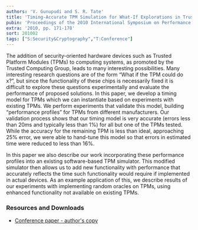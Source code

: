 ```yaml
---
authors: 'V. Gunupudi and S. R. Tate'
title: 'Timing-Accurate TPM Simulation for What-If Explorations in Trusted Computing'
pubin: 'Proceedings of the 2010 International Symposium on Performance Evaluation of Computer and Telecommunication Systems'
extra: '2010, pp. 171-178'
sort: 201002
tags: ["S:Security&Cryptography","T:Conference"]
---
```

The addition of security-oriented hardware devices such as Trusted Platform Modules (TPMs) to computing systems, as promoted by the Trusted Computing Group, leads to many interesting possibilities. Many interesting research questions are of the form “What if the TPM could do x?”, but since the functionality of these chips is necessarily fixed it is difficult to explore these questions experimentally and evaluate the performance of proposed solutions. In this paper, we develop a timing model for TPMs which we can instantiate based on experiments with existing TPMs. We perform experiments that validate this model, building “performance profiles” for TPMs from different manufacturers. Our validation process shows that our timing model is very accurate (errors less than 20ms and typically less than 1%) for all but one of the TPMs tested. While the accuracy for the remaining TPM is less than ideal, approaching 25% error, we were able to hand-tune this model so that errors in estimated time were reduced to less than 16%.

In this paper we also describe our work incorporating these performance profiles into an existing software-based TPM simulator. This modified simulator then allows us to add new functionality with performance that accurately reflects the time such functionality would require if implemented in actual devices. As an example application of this, we describe results of our experiments with implementing random oracles on TPMs, using enhanced functionality not available on existing TPMs.

### Resources and Downloads

* [Conference paper - author's copy](/publications/2010-TPMSim-GunupudiTate.pdf)



